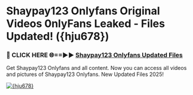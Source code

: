# Shaypay123 Onlyfans Original Videos 0nlyFans Leaked - Files Updated! ({hju678})

<h3>🔴 CLICK HERE 🌐==►► <a href="https://tinyurl.com/ms9xzufz" rel="nofollow">Shaypay123 Onlyfans Updated Files</a></h3>

Get Shaypay123 Onlyfans and all content. Now you can access all videos and pictures of Shaypay123 Onlyfans. New Updated Files 2025!

[![{hju678}](https://i.imgur.com/PQ7UWWw.gif)](https://tinyurl.com/ms9xzufz)